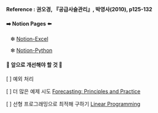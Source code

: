 <strong>Reference : 권오경, 『공급사슬관리』, 박영사(2010), p125-132</strong>

<h4>➡️ Notion Pages ⬅️</h4>

  &nbsp;&nbsp; ❇ [Notion-Excel](https://www.notion.so/Excel-147b6add77c04639b631771a9ff1e517)
  
  &nbsp;&nbsp; ❇ [Notion-Python](https://www.notion.so/Python-a85ce17aaef44c3b87a6aad8ac5db2bc)

<h4>🚀 앞으로 개선해야 할 것 🚀</h4>

  [ ] 예외 처리

  [ ] 더 많은 예제 시도 [Forecasting: Principles and Practice](https://otexts.com/fppkr/)

  [ ] 선형 프로그래밍으로 최적해 구하기 [Linear Programming](https://towardsdatascience.com/linear-programming-the-stock-cutting-problem-dc6ba3bf3de1)

